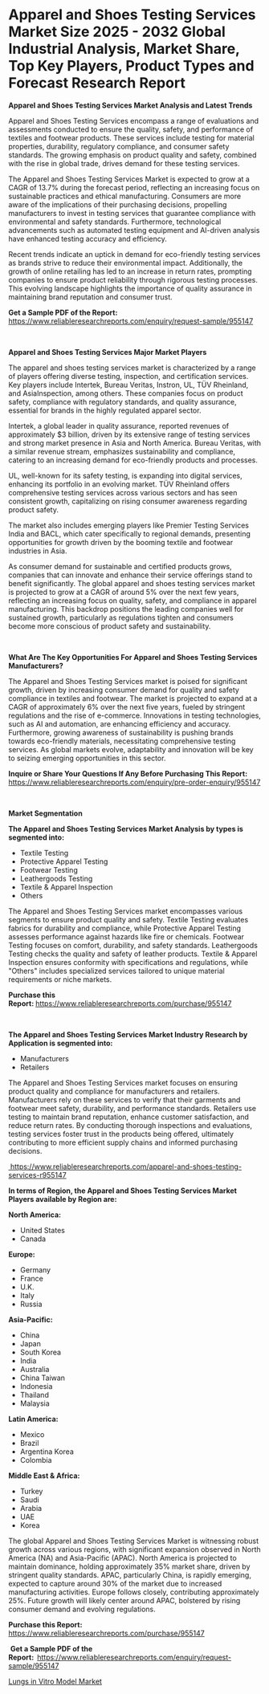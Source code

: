 <p><h1>Apparel and Shoes Testing Services Market Size 2025 - 2032 Global Industrial Analysis, Market Share, Top Key Players, Product Types and Forecast Research Report</h1></p><p><strong>Apparel and Shoes Testing Services Market Analysis and Latest Trends</strong></p>
<p><p>Apparel and Shoes Testing Services encompass a range of evaluations and assessments conducted to ensure the quality, safety, and performance of textiles and footwear products. These services include testing for material properties, durability, regulatory compliance, and consumer safety standards. The growing emphasis on product quality and safety, combined with the rise in global trade, drives demand for these testing services.</p><p>The Apparel and Shoes Testing Services Market is expected to grow at a CAGR of 13.7% during the forecast period, reflecting an increasing focus on sustainable practices and ethical manufacturing. Consumers are more aware of the implications of their purchasing decisions, propelling manufacturers to invest in testing services that guarantee compliance with environmental and safety standards. Furthermore, technological advancements such as automated testing equipment and AI-driven analysis have enhanced testing accuracy and efficiency.</p><p>Recent trends indicate an uptick in demand for eco-friendly testing services as brands strive to reduce their environmental impact. Additionally, the growth of online retailing has led to an increase in return rates, prompting companies to ensure product reliability through rigorous testing processes. This evolving landscape highlights the importance of quality assurance in maintaining brand reputation and consumer trust.</p></p>
<p><strong>Get a Sample PDF of the Report:&nbsp;</strong> <a href="https://www.reliableresearchreports.com/enquiry/request-sample/955147?utm_campaign=2251&utm_medium=2&utm_source=Github&utm_content=ia&utm_term=07032025&utm_id=apparel-and-shoes-testing-services">https://www.reliableresearchreports.com/enquiry/request-sample/955147</a></p>
<p>&nbsp;</p>
<p><strong>Apparel and Shoes Testing Services Major Market Players</strong></p>
<p><p>The apparel and shoes testing services market is characterized by a range of players offering diverse testing, inspection, and certification services. Key players include Intertek, Bureau Veritas, Instron, UL, TÜV Rheinland, and AsiaInspection, among others. These companies focus on product safety, compliance with regulatory standards, and quality assurance, essential for brands in the highly regulated apparel sector.</p><p>Intertek, a global leader in quality assurance, reported revenues of approximately $3 billion, driven by its extensive range of testing services and strong market presence in Asia and North America. Bureau Veritas, with a similar revenue stream, emphasizes sustainability and compliance, catering to an increasing demand for eco-friendly products and processes.</p><p>UL, well-known for its safety testing, is expanding into digital services, enhancing its portfolio in an evolving market. TÜV Rheinland offers comprehensive testing services across various sectors and has seen consistent growth, capitalizing on rising consumer awareness regarding product safety.</p><p>The market also includes emerging players like Premier Testing Services India and BACL, which cater specifically to regional demands, presenting opportunities for growth driven by the booming textile and footwear industries in Asia.</p><p>As consumer demand for sustainable and certified products grows, companies that can innovate and enhance their service offerings stand to benefit significantly. The global apparel and shoes testing services market is projected to grow at a CAGR of around 5% over the next few years, reflecting an increasing focus on quality, safety, and compliance in apparel manufacturing. This backdrop positions the leading companies well for sustained growth, particularly as regulations tighten and consumers become more conscious of product safety and sustainability.</p></p>
<p>&nbsp;</p>
<p><strong>What Are The Key Opportunities For Apparel and Shoes Testing Services Manufacturers?</strong></p>
<p><p>The Apparel and Shoes Testing Services market is poised for significant growth, driven by increasing consumer demand for quality and safety compliance in textiles and footwear. The market is projected to expand at a CAGR of approximately 6% over the next five years, fueled by stringent regulations and the rise of e-commerce. Innovations in testing technologies, such as AI and automation, are enhancing efficiency and accuracy. Furthermore, growing awareness of sustainability is pushing brands towards eco-friendly materials, necessitating comprehensive testing services. As global markets evolve, adaptability and innovation will be key to seizing emerging opportunities in this sector.</p></p>
<p><strong>Inquire or Share Your Questions If Any Before Purchasing This Report:</strong> <a href="https://www.reliableresearchreports.com/enquiry/pre-order-enquiry/955147?utm_campaign=2251&utm_medium=2&utm_source=Github&utm_content=ia&utm_term=07032025&utm_id=apparel-and-shoes-testing-services">https://www.reliableresearchreports.com/enquiry/pre-order-enquiry/955147</a></p>
<p>&nbsp;</p>
<p><strong>Market Segmentation</strong></p>
<p><strong>The Apparel and Shoes Testing Services Market Analysis by types is segmented into:</strong></p>
<p><ul><li>Textile Testing</li><li>Protective Apparel Testing</li><li>Footwear Testing</li><li>Leathergoods Testing</li><li>Textile & Apparel Inspection</li><li>Others</li></ul></p>
<p><p>The Apparel and Shoes Testing Services market encompasses various segments to ensure product quality and safety. Textile Testing evaluates fabrics for durability and compliance, while Protective Apparel Testing assesses performance against hazards like fire or chemicals. Footwear Testing focuses on comfort, durability, and safety standards. Leathergoods Testing checks the quality and safety of leather products. Textile & Apparel Inspection ensures conformity with specifications and regulations, while "Others" includes specialized services tailored to unique material requirements or niche markets.</p></p>
<p><strong>Purchase this Report:&nbsp;</strong><a href="https://www.reliableresearchreports.com/purchase/955147?utm_campaign=2251&utm_medium=2&utm_source=Github&utm_content=ia&utm_term=07032025&utm_id=apparel-and-shoes-testing-services">https://www.reliableresearchreports.com/purchase/955147</a></p>
<p>&nbsp;</p>
<p><strong>The Apparel and Shoes Testing Services Market Industry Research by Application is segmented into:</strong></p>
<p><ul><li>Manufacturers</li><li>Retailers</li></ul></p>
<p><p>The Apparel and Shoes Testing Services market focuses on ensuring product quality and compliance for manufacturers and retailers. Manufacturers rely on these services to verify that their garments and footwear meet safety, durability, and performance standards. Retailers use testing to maintain brand reputation, enhance customer satisfaction, and reduce return rates. By conducting thorough inspections and evaluations, testing services foster trust in the products being offered, ultimately contributing to more efficient supply chains and informed purchasing decisions.</p></p>
<p><a href="https://www.reliableresearchreports.com/apparel-and-shoes-testing-services-r955147?utm_campaign=2251&utm_medium=2&utm_source=Github&utm_content=ia&utm_term=07032025&utm_id=apparel-and-shoes-testing-services">&nbsp;https://www.reliableresearchreports.com/apparel-and-shoes-testing-services-r955147</a></p>
<p><strong>In terms of Region, the Apparel and Shoes Testing Services Market Players available by Region are:</strong></p>
<p>
    <p> <strong> North America: </strong>
        <ul>
            <li>United States</li>
            <li>Canada</li>
        </ul>
        </p> 
    <p> <strong> Europe: </strong>
        <ul>
            <li>Germany</li>
            <li>France</li>
            <li>U.K.</li>
            <li>Italy</li>
            <li>Russia</li>
        </ul>
        </p> 
    <p> <strong> Asia-Pacific: </strong>
        <ul>
            <li>China</li>
            <li>Japan</li>
            <li>South Korea</li>
            <li>India</li>
            <li>Australia</li>
            <li>China Taiwan</li>
            <li>Indonesia</li>
            <li>Thailand</li>
            <li>Malaysia</li>
        </ul>
        </p> 
    <p> <strong> Latin America: </strong>
        <ul>
            <li>Mexico</li>
            <li>Brazil</li>
            <li>Argentina Korea</li>
            <li>Colombia</li>
        </ul>
        </p> 
    <p> <strong> Middle East & Africa: </strong>
        <ul>
            <li>Turkey</li>
            <li>Saudi</li>
            <li>Arabia</li>
            <li>UAE</li>
            <li>Korea</li>
        </ul>
    </p>
    </p>
<p><p>The global Apparel and Shoes Testing Services Market is witnessing robust growth across various regions, with significant expansion observed in North America (NA) and Asia-Pacific (APAC). North America is projected to maintain dominance, holding approximately 35% market share, driven by stringent quality standards. APAC, particularly China, is rapidly emerging, expected to capture around 30% of the market due to increased manufacturing activities. Europe follows closely, contributing approximately 25%. Future growth will likely center around APAC, bolstered by rising consumer demand and evolving regulations.</p></p>
<p><strong>Purchase this Report: </strong><a href="https://www.reliableresearchreports.com/purchase/955147?utm_campaign=2251&utm_medium=2&utm_source=Github&utm_content=ia&utm_term=07032025&utm_id=apparel-and-shoes-testing-services">https://www.reliableresearchreports.com/purchase/955147</a></p>
<p>&nbsp;<strong>Get a Sample PDF of the Report:&nbsp;&nbsp;</strong><a href="https://www.reliableresearchreports.com/enquiry/request-sample/955147?utm_campaign=2251&utm_medium=2&utm_source=Github&utm_content=ia&utm_term=07032025&utm_id=apparel-and-shoes-testing-services">https://www.reliableresearchreports.com/enquiry/request-sample/955147</a></p>
<p><strong></strong></p>
<p><p><a href="https://github.com/SanjidaKhan901/Market-Research-Report-List-1/blob/main/lungs-in-vitro-model-market.md?utm_campaign=2251&utm_medium=2&utm_source=Github&utm_content=ia&utm_term=07032025&utm_id=apparel-and-shoes-testing-services">Lungs in Vitro Model Market</a></p></p>
